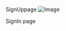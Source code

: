 SignUppage
![Image](https://github.com/user-attachments/assets/703b194f-8ef8-417e-8ca5-7730bf2293c9)

SignIn page
